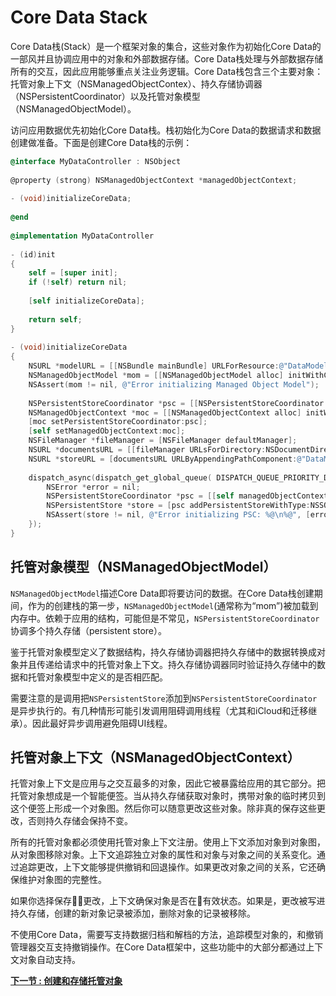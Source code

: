 # Core Data Stack
Core Data栈(Stack）是一个框架对象的集合，这些对象作为初始化Core Data的一部风并且协调应用中的对象和外部数据存储。Core Data栈处理与外部数据存储所有的交互，因此应用能够重点关注业务逻辑。Core Data栈包含三个主要对象：托管对象上下文（NSManagedObjectContex）、持久存储协调器（NSPersistentCoordinator）以及托管对象模型（NSManagedObjectModel）。

访问应用数据优先初始化Core Data栈。栈初始化为Core Data的数据请求和数据创建做准备。下面是创建Core Data栈的示例：

```objective-c
@interface MyDataController : NSObject
 
@property (strong) NSManagedObjectContext *managedObjectContext;
 
- (void)initializeCoreData;
 
@end
 
@implementation MyDataController
 
- (id)init
{
    self = [super init];
    if (!self) return nil;
 
    [self initializeCoreData];
 
    return self;
}
 
- (void)initializeCoreData
{
    NSURL *modelURL = [[NSBundle mainBundle] URLForResource:@"DataModel" withExtension:@"momd"];
    NSManagedObjectModel *mom = [[NSManagedObjectModel alloc] initWithContentsOfURL:modelURL];
    NSAssert(mom != nil, @"Error initializing Managed Object Model");
 
    NSPersistentStoreCoordinator *psc = [[NSPersistentStoreCoordinator alloc] initWithManagedObjectModel:mom];
    NSManagedObjectContext *moc = [[NSManagedObjectContext alloc] initWithConcurrencyType:NSMainQueueConcurrencyType];
    [moc setPersistentStoreCoordinator:psc];
    [self setManagedObjectContext:moc];
    NSFileManager *fileManager = [NSFileManager defaultManager];
    NSURL *documentsURL = [[fileManager URLsForDirectory:NSDocumentDirectory inDomains:NSUserDomainMask] lastObject];
    NSURL *storeURL = [documentsURL URLByAppendingPathComponent:@"DataModel.sqlite"];
 
    dispatch_async(dispatch_get_global_queue( DISPATCH_QUEUE_PRIORITY_DEFAULT, 0), ^(void) {
        NSError *error = nil;
        NSPersistentStoreCoordinator *psc = [[self managedObjectContext] persistentStoreCoordinator];
        NSPersistentStore *store = [psc addPersistentStoreWithType:NSSQLiteStoreType configuration:nil URL:storeURL options:nil error:&error];
        NSAssert(store != nil, @"Error initializing PSC: %@\n%@", [error localizedDescription], [error userInfo]);
    });
}
```

## 托管对象模型（NSManagedObjectModel）
`NSManagedObjectModel`描述Core Data即将要访问的数据。在Core Data栈创建期间，作为的创建栈的第一步，`NSManagedObjectModel`(通常称为“mom”)被加载到内存中。依赖于应用的结构，可能但是不常见，`NSPersistentStoreCoordinator`协调多个持久存储（persistent store）。

鉴于托管对象模型定义了数据结构，持久存储协调器把持久存储中的数据转换成对象并且传递给请求中的托管对象上下文。持久存储协调器同时验证持久存储中的数据和托管对象模型中定义的是否相匹配。

需要注意的是调用把`NSPersistentStore`添加到`NSPersistentStoreCoordinator`是异步执行的。有几种情形可能引发调用阻碍调用线程（尤其和iCloud和迁移继承）。因此最好异步调用避免阻碍UI线程。

## 托管对象上下文（NSManagedObjectContext）
托管对象上下文是应用与之交互最多的对象，因此它被暴露给应用的其它部分。把托管对象想成是一个智能便签。当从持久存储获取对象时，携带对象的临时拷贝到这个便签上形成一个对象图。然后你可以随意更改这些对象。除非真的保存这些更改，否则持久存储会保持不变。

所有的托管对象都必须使用托管对象上下文注册。使用上下文添加对象到对象图，从对象图移除对象。上下文追踪独立对象的属性和对象与对象之间的关系变化。通过追踪更改，上下文能够提供撤销和回退操作。如果更改对象之间的关系，它还确保维护对象图的完整性。

如果你选择保存更改，上下文确保对象是否在有效状态。如果是，更改被写进持久存储，创建的新对象记录被添加，删除对象的记录被移除。

不使用Core Data，需要写支持数据归档和解档的方法，追踪模型对象的，和撤销管理器交互支持撤销操作。在Core Data框架中，这些功能中的大部分都通过上下文对象自动支持。

**[下一节 : 创建和存储托管对象](/Storage/CoreData/官方文档翻译/创建和存储托管对象.md)**








